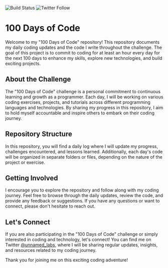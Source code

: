 ![Build Status](https://img.shields.io/badge/Build-Ongoing-%2319d147) ![Twitter Follow](https://img.shields.io/twitter/follow/unnamed_labs)
# 100 Days of Code

Welcome to my "100 Days of Code" repository! This repository documents my daily coding updates and the code I write throughout the challenge. The goal of this project is to commit to coding for at least an hour every day for the next 100 days to enhance my skills, explore new technologies, and build exciting projects.

## About the Challenge

The "100 Days of Code" challenge is a personal commitment to continuous learning and growth as a programmer. Each day, I will be working on various coding exercises, projects, and tutorials across different programming languages and technologies. By sharing my progress in this repository, I aim to hold myself accountable and inspire others to embark on their coding journey.

## Repository Structure

In this repository, you will find a daily log where I will update my progress, challenges encountered, and lessons learned. Additionally, each day's code will be organized in separate folders or files, depending on the nature of the project or exercise.

## Getting Involved

I encourage you to explore the repository and follow along with my coding journey. Feel free to browse through the daily updates, review the code, and provide any feedback or suggestions. If you have any questions or want to connect, please don't hesitate to reach out.

## Let's Connect

If you are also participating in the "100 Days of Code" challenge or simply interested in coding and technology, let's connect! You can find me on Twitter [@unnamed_labs](https://twitter.com/unnamed_labs), where I will be sharing regular updates, insights, and resources related to my coding journey.

Thank you for joining me on this exciting coding adventure!
